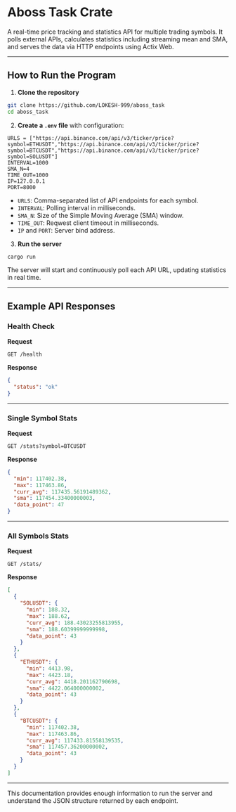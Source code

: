 # Aboss Task Crate

A real-time price tracking and statistics API for multiple trading symbols. It polls external APIs, calculates statistics including streaming mean and SMA, and serves the data via HTTP endpoints using Actix Web.

---

## How to Run the Program

1. **Clone the repository**

```bash
git clone https://github.com/LOKESH-999/aboss_task
cd aboss_task
```

2. **Create a `.env` file** with configuration:

```env
URLS = ["https://api.binance.com/api/v3/ticker/price?symbol=ETHUSDT","https://api.binance.com/api/v3/ticker/price?symbol=BTCUSDT","https://api.binance.com/api/v3/ticker/price?symbol=SOLUSDT"]
INTERVAL=1000
SMA_N=4
TIME_OUT=1000
IP=127.0.0.1
PORT=8000
```

* `URLS`: Comma-separated list of API endpoints for each symbol.
* `INTERVAL`: Polling interval in milliseconds.
* `SMA_N`: Size of the Simple Moving Average (SMA) window.
* `TIME_OUT`: Reqwest client timeout in milliseconds.
* `IP` and `PORT`: Server bind address.

3. **Run the server**

```bash
cargo run
```

The server will start and continuously poll each API URL, updating statistics in real time.

---

## Example API Responses

### Health Check

**Request**

```http
GET /health
```

**Response**

```json
{
  "status": "ok"
}
```

---

### Single Symbol Stats

**Request**

```http
GET /stats?symbol=BTCUSDT
```

**Response**

```json
{
  "min": 117402.38,
  "max": 117463.86,
  "curr_avg": 117435.56191489362,
  "sma": 117454.33400000003,
  "data_point": 47
}
```

---

### All Symbols Stats

**Request**

```http
GET /stats/
```

**Response**

```json
[
  {
    "SOLUSDT": {
      "min": 188.32,
      "max": 188.62,
      "curr_avg": 188.43023255813955,
      "sma": 188.60399999999998,
      "data_point": 43
    }
  },
  {
    "ETHUSDT": {
      "min": 4413.98,
      "max": 4423.18,
      "curr_avg": 4418.201162790698,
      "sma": 4422.064000000002,
      "data_point": 43
    }
  },
  {
    "BTCUSDT": {
      "min": 117402.38,
      "max": 117463.86,
      "curr_avg": 117433.81558139535,
      "sma": 117457.36200000002,
      "data_point": 43
    }
  }
]
```

---

This documentation provides enough information to run the server and understand the JSON structure returned by each endpoint.

